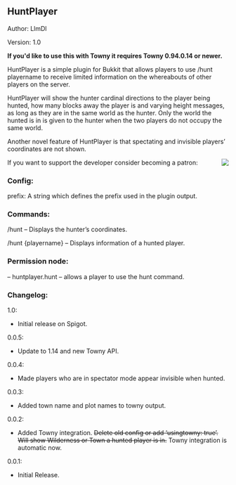 ## HuntPlayer
Author: LlmDl

Version: 1.0

**If you'd like to use this with Towny it requires Towny 0.94.0.14 or newer.**

HuntPlayer is a simple plugin for Bukkit that allows players to use /hunt playername to receive limited information on the whereabouts of other players on the server.

HuntPlayer will show the hunter cardinal directions to the player being hunted, how many blocks away the player is and varying height messages, as long as they are in the same world as the hunter. Only the world the hunted is in is given to the hunter when the two players do not occupy the same world.

Another novel feature of HuntPlayer is that spectating and invisible players’ coordinates are not shown.

If you want to support the developer consider becoming a patron: 
[<img align=right src="https://user-images.githubusercontent.com/879756/65957602-d3795800-e412-11e9-8b27-dda76b6fed13.PNG">](https://www.patreon.com/bePatron?u=25096724)

### Config:
prefix:  A string which defines the prefix used in the plugin output.

### Commands:
/hunt – Displays the hunter’s coordinates.

/hunt {playername} – Displays information of a hunted player.

### Permission node:
– huntplayer.hunt – allows a player to use the hunt command.

### Changelog:
1.0: 
  * Initial release on Spigot.

0.0.5: 
  * Update to 1.14 and new Towny API.

0.0.4: 
  * Made players who are in spectator mode appear invisible when hunted.

0.0.3: 
  * Added town name and plot names to towny output.

0.0.2: 
  * Added Towny integration. ~~Delete old config or add ‘usingtowny: true’. Will show Wilderness or Town a hunted player is in.~~ Towny integration is automatic now.
  
0.0.1: 
  * Initial Release.
